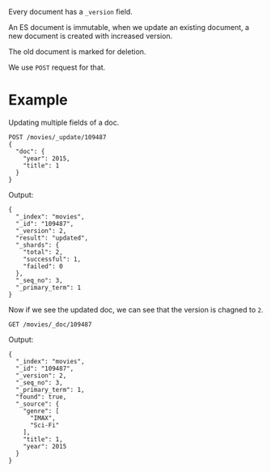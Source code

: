 Every document has a `_version` field. 

An ES document is immutable, when we update an existing document, a new document is created with increased version.

The old document is marked for deletion.

We use `POST` request for that.

# Example

Updating multiple fields of a doc.

```
POST /movies/_update/109487
{
  "doc": {
    "year": 2015,
    "title": 1
  }
}
```

Output:

```
{
  "_index": "movies",
  "_id": "109487",
  "_version": 2,
  "result": "updated",
  "_shards": {
    "total": 2,
    "successful": 1,
    "failed": 0
  },
  "_seq_no": 3,
  "_primary_term": 1
}
```

Now if we see the updated doc, we can see that the version is chagned to `2`.

```
GET /movies/_doc/109487
```

Output:

```
{
  "_index": "movies",
  "_id": "109487",
  "_version": 2,
  "_seq_no": 3,
  "_primary_term": 1,
  "found": true,
  "_source": {
    "genre": [
      "IMAX",
      "Sci-Fi"
    ],
    "title": 1,
    "year": 2015
  }
}
```
